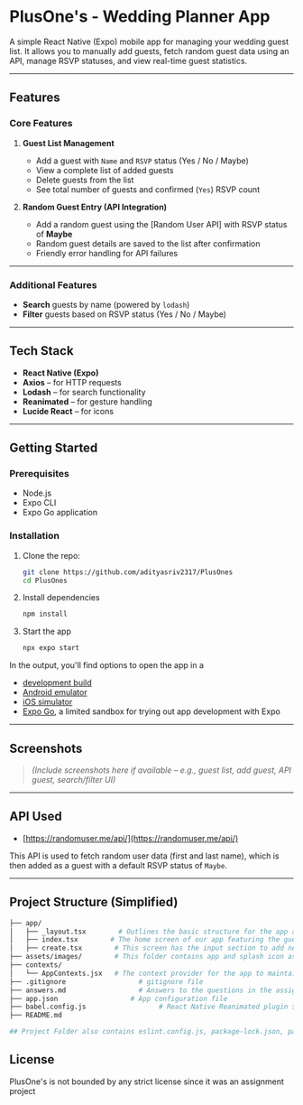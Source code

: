 # PlusOne's - Wedding Planner App

A simple React Native (Expo) mobile app for managing your wedding guest list. It allows you to manually add guests, fetch random guest data using an API, manage RSVP statuses, and view real-time guest statistics.

---

## Features

### Core Features

1. **Guest List Management**
   - Add a guest with `Name` and `RSVP` status (Yes / No / Maybe)
   - View a complete list of added guests
   - Delete guests from the list
   - See total number of guests and confirmed (`Yes`) RSVP count

2. **Random Guest Entry (API Integration)**
   - Add a random guest using the [Random User API] with RSVP status of **Maybe**
   - Random guest details are saved to the list after confirmation
   - Friendly error handling for API failures

---

### Additional Features

- **Search** guests by name (powered by `lodash`)
- **Filter** guests based on RSVP status (Yes / No / Maybe)

---

## Tech Stack

- **React Native (Expo)**
- **Axios** – for HTTP requests
- **Lodash** – for search functionality
- **Reanimated** – for gesture handling
- **Lucide React** – for icons

---

## Getting Started

### Prerequisites

- Node.js
- Expo CLI
- Expo Go application

### Installation

1. Clone the repo:

   ```bash
   git clone https://github.com/adityasriv2317/PlusOnes
   cd PlusOnes
   ```

2. Install dependencies

   ```bash
   npm install
   ```

3. Start the app

   ```bash
   npx expo start
   ```

In the output, you'll find options to open the app in a

- [development build](https://docs.expo.dev/develop/development-builds/introduction/)
- [Android emulator](https://docs.expo.dev/workflow/android-studio-emulator/)
- [iOS simulator](https://docs.expo.dev/workflow/ios-simulator/)
- [Expo Go](https://expo.dev/go), a limited sandbox for trying out app development with Expo

---

## Screenshots

> _(Include screenshots here if available – e.g., guest list, add guest, API guest, search/filter UI)_

---

## API Used

- [https://randomuser.me/api/](https://randomuser.me/api/)

This API is used to fetch random user data (first and last name), which is then added as a guest with a default RSVP status of `Maybe`.

---

## Project Structure (Simplified)

```bash
├── app/
│   ├── _layout.tsx        # Outlines the basic structure for the app and setting up tab navigation
│   ├── index.tsx        # The home screen of our app featuring the guest lists, stats, search and filer features and delete buttons
│   ├── create.tsx        # This screen has the input section to add new gust to the list by entering their name and RSVP status and the feature to add a random guest using the API
├── assets/images/        # This folder contains app and splash icon assets
├── contexts/
│   └── AppContexts.jsx   # The context provider for the app to maintain the data all over the app
├── .gitignore                  # gitignore file
├── answers.md                  # Answers to the questions in the assignment document
├── app.json                  # App configuration file
├── babel.config.js                  # React Native Reanimated plugin setup
├── README.md

## Project Folder also contains eslint.config.js, package-lock.json, package.json, tsconfig.json
```

## License

PlusOne's is not bounded by any strict license since it was an assignment project